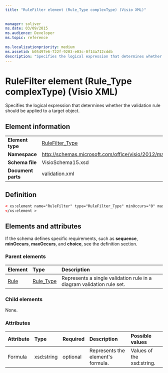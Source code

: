 ```yaml
---
title: "RuleFilter element (Rule_Type complexType) (Visio XML)"
 
 
manager: soliver
ms.date: 03/09/2015
ms.audience: Developer
ms.topic: reference
 
ms.localizationpriority: medium
ms.assetid: b05497e6-722f-9203-e03c-0f14a712cddb
description: "Specifies the logical expression that determines whether the validation rule should be applied to a target object."
---
```


# RuleFilter element (Rule_Type complexType) (Visio XML)

Specifies the logical expression that determines whether the validation rule should be applied to a target object.
  
## Element information

|||
|:-----|:-----|
|**Element type** <br/> |[RuleFilter_Type](rulefilter_type-complextypevisio-xml.md) <br/> |
|**Namespace** <br/> |http://schemas.microsoft.com/office/visio/2012/main  <br/> |
|**Schema file** <br/> |VisioSchema15.xsd  <br/> |
|**Document parts** <br/> |validation.xml  <br/> |
   
## Definition

```XML
< xs:element name="RuleFilter" type="RuleFilter_Type" minOccurs="0" maxOccurs="1" >
</xs:element >
```

## Elements and attributes

If the schema defines specific requirements, such as **sequence**, **minOccurs**, **maxOccurs**, and **choice**, see the definition section. 
  
### Parent elements

|**Element**|**Type**|**Description**|
|:-----|:-----|:-----|
|[Rule](rule-element-ruleset_type-complextypevisio-xml.md) <br/> |[Rule_Type](rule_type-complextypevisio-xml.md) <br/> |Represents a single validation rule in a diagram validation rule set.  <br/> |
   
### Child elements

None.
  
### Attributes

|**Attribute**|**Type**|**Required**|**Description**|**Possible values**|
|:-----|:-----|:-----|:-----|:-----|
|Formula  <br/> |xsd:string  <br/> |optional  <br/> |Represents the element's formula.  <br/> |Values of the xsd:string.  <br/> |
   

